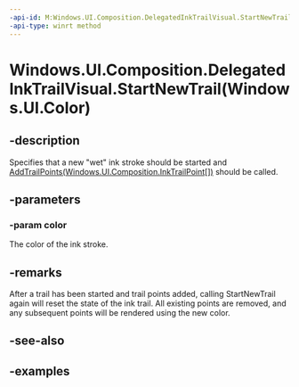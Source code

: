 ```yaml
---
-api-id: M:Windows.UI.Composition.DelegatedInkTrailVisual.StartNewTrail(Windows.UI.Color)
-api-type: winrt method
---
```


# Windows.UI.Composition.DelegatedInkTrailVisual.StartNewTrail(Windows.UI.Color)

<!--
public void StartNewTrail (Windows.UI.Color color);
-->

## -description

Specifies that a new "wet" ink stroke should be started and [AddTrailPoints(Windows.UI.Composition.InkTrailPoint[])](delegatedinktrailvisual_addtrailpoints_862908343.md) should be called.

## -parameters

### -param color

The color of the ink stroke.

## -remarks

After a trail has been started and trail points added, calling StartNewTrail again will reset the state of the ink trail. All existing points are removed, and any subsequent points will be rendered using the new color.

## -see-also

## -examples
